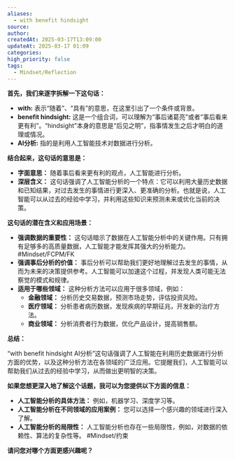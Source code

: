 ```yaml
---
aliases:
  - with benefit hindsight
source: 
author: 
createdAt: 2025-03-17T13:09:00
updateAt: 2025-03-17 01:09
categories: 
high_priority: false
tags:
  - Mindset/Reflection
---
```


**首先，我们来逐字拆解一下这句话：**

- **with:** 表示“随着”、“具有”的意思，在这里引出了一个条件或背景。
- **benefit hindsight:** 这是一个组合词，可以理解为“事后诸葛亮”或者“事后看来更有利”。“hindsight”本身的意思是“后见之明”，指事情发生之后才明白的道理或情况。
- **AI分析:** 指的是利用人工智能技术对数据进行分析。

**结合起来，这句话的意思是：**

- **字面意思：** 随着事后看来更有利的观点，人工智能进行分析。
- **深层含义：** 这句话强调了人工智能分析的一个特点：它可以利用大量历史数据和已知结果，对过去发生的事情进行更深入、更准确的分析。也就是说，人工智能可以从过去的经验中学习，并利用这些知识来预测未来或优化当前的决策。

**这句话的潜在含义和应用场景：**

- **强调数据的重要性：** 这句话暗示了数据在人工智能分析中的关键作用。只有拥有足够多的高质量数据，人工智能才能发挥其强大的分析能力。 #Mindset/FCPM/FK
- **强调事后分析的价值：** 事后分析可以帮助我们更好地理解过去发生的事情，从而为未来的决策提供参考。人工智能可以加速这个过程，并发现人类可能无法察觉的模式和规律。
- **适用于哪些领域：** 这种分析方法可以应用于很多领域，例如：
  - **金融领域：** 分析历史交易数据，预测市场走势，评估投资风险。
  - **医疗领域：** 分析患者病历数据，发现疾病的早期征兆，开发新的治疗方法。
  - **商业领域：** 分析消费者行为数据，优化产品设计，提高销售额。

**总结：**

“with benefit hindsight AI分析”这句话强调了人工智能在利用历史数据进行分析方面的优势，以及这种分析方法在各领域的广泛应用。它提醒我们，人工智能可以帮助我们从过去的经验中学习，从而做出更明智的决策。

**如果您想更深入地了解这个话题，我可以为您提供以下方面的信息：**

- **人工智能分析的具体方法：** 例如，机器学习、深度学习等。
- **人工智能分析在不同领域的应用案例：** 您可以选择一个感兴趣的领域进行深入了解。
- **人工智能分析的局限性：** 人工智能分析也存在一些局限性，例如，对数据的依赖性、算法的复杂性等。 #Mindset/约束

**请问您对哪个方面更感兴趣呢？**
